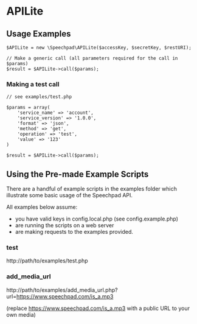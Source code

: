 APILite
=======

## Usage Examples

	$APILite = new \Speechpad\APILite($accessKey, $secretKey, $restURI);

	// Make a generic call (all parameters required for the call in $params)
	$result = $APILite->call($params);

### Making a test call

	// see examples/test.php

	$params = array(
    	'service_name' => 'account',
    	'service_version' => '1.0.0',
    	'format' => 'json',
    	'method' => 'get',
    	'operation' => 'test',
    	'value' => '123'
    )

	$result = $APILite->call($params);

## Using the Pre-made Example Scripts

There are a handful of example scripts in the examples folder which illustrate some basic usage of the Speechpad API.

All examples below assume:

 - you have valid keys in config.local.php (see config.example.php)
 - are running the scripts on a web server
 - are making requests to the examples provided.

### test

http://path/to/examples/test.php

### add_media_url

http://path/to/examples/add_media_url.php?url=https://www.speechpad.com/is_a.mp3

(replace https://www.speechpad.com/is_a.mp3 with a public URL to your own media)

